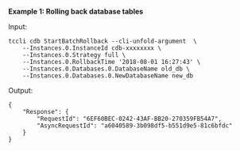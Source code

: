 **Example 1: Rolling back database tables**



Input: 

```
tccli cdb StartBatchRollback --cli-unfold-argument  \
    --Instances.0.InstanceId cdb-xxxxxxxx \
    --Instances.0.Strategy full \
    --Instances.0.RollbackTime '2018-08-01 16:27:43' \
    --Instances.0.Databases.0.DatabaseName old_db \
    --Instances.0.Databases.0.NewDatabaseName new_db
```

Output: 
```
{
    "Response": {
        "RequestId": "6EF60BEC-0242-43AF-BB20-270359FB54A7",
        "AsyncRequestId": "a6040589-3b098df5-b551d9e5-81c6bfdc"
    }
}
```

